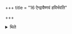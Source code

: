+++
title = "16 ऐन्द्रावैष्णवं हविर्भवति"

+++

<details><summary>थिते</summary>

ऐन्द्रावैष्णवं हविर्भवति १६
</details>

